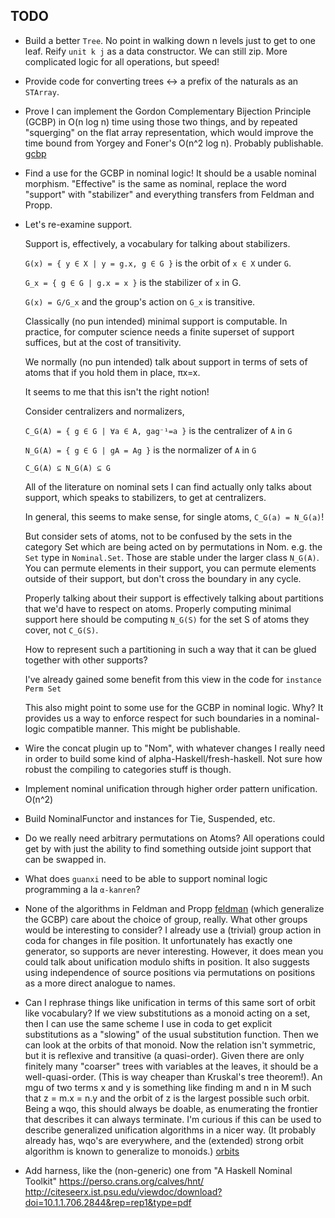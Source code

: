 TODO
----

* Build a better `Tree`. No point in walking down n levels just to get to one leaf. Reify `unit k j` as a data constructor.
  We can still zip. More complicated logic for all operations, but speed!

* Provide code for converting trees <-> a prefix of the naturals as an `STArray`.

* Prove I can implement the Gordon Complementary Bijection Principle (GCBP) in O(n log n) time using those two things, and by repeated
  "squerging" on the flat array representation, which would improve the time bound from Yorgey and Foner's O(n^2 log n).
  Probably publishable. [gcbp]

* Find a use for the GCBP in nominal logic! It should be a usable nominal morphism. "Effective" is the same as nominal,
  replace the word "support" with "stabilizer" and everything transfers from Feldman and Propp.

* Let's re-examine support.

  Support is, effectively, a vocabulary for talking about stabilizers.

  `G(x) = { y ∈ X | y = g.x, g ∈ G }` is the orbit of `x ∈ X` under `G`.

  `G_x = { g ∈ G | g.x = x }` is the stabilizer of `x` in G.

  `G(x) = G/G_x` and the group's action on `G_x` is transitive.

  Classically (no pun intended) minimal support is computable. In practice, for computer science needs a finite superset of support
  suffices, but at the cost of transitivity.

  We normally (no pun intended) talk about support in terms of sets of atoms that if you hold them in place, πx=x.

  It seems to me that this isn't the right notion!

  Consider centralizers and normalizers,

  `C_G(A) = { g ∈ G | ∀a ∈ A, gag⁻¹=a }` is the centralizer of `A` in `G`

  `N_G(A) = { g ∈ G | gA = Ag }` is the normalizer of `A` in `G`

  `C_G(A) ⊆ N_G(A) ⊆ G`

  All of the literature on nominal sets I can find actually only talks about support, which speaks to stabilizers, to get at centralizers.

  In general, this seems to make sense, for single atoms, `C_G(a) = N_G(a)`!

  But consider sets of atoms, not to be confused by the sets in the category Set which are being acted on by permutations in Nom.
  e.g. the `Set` type in `Nominal.Set`. Those are stable under the larger class `N_G(A)`. You can permute elements in their support,
  you can permute elements outside of their support, but don't cross the boundary in any cycle.

  Properly talking about their support is effectively talking about partitions that we'd have to respect on atoms. Properly computing
  minimal support here should be computing `N_G(S)` for the set S of atoms they cover, not `C_G(S)`.

  How to represent such a partitioning in such a way that it can be glued together with other supports?

  I've already gained some benefit from this view in the code for `instance Perm Set`

  This also might point to some use for the GCBP in nominal logic. Why? It provides us a way to enforce respect for such boundaries
  in a nominal-logic compatible manner. This might be publishable.

* Wire the concat plugin up to "Nom", with whatever changes I really need in order to build some kind of alpha-Haskell/fresh-haskell.
  Not sure how robust the compiling to categories stuff is though.

* Implement nominal unification through higher order pattern unification. O(n^2)

* Build NominalFunctor and instances for Tie, Suspended, etc.

* Do we really need arbitrary permutations on Atoms? All operations could get by with just the ability to find something outside
  joint support that can be swapped in.

* What does `guanxi` need to be able to support nominal logic programming a la `α-kanren`?

* None of the algorithms in Feldman and Propp [feldman] (which generalize the GCBP) care about the choice of group, really. What other groups
  would be interesting to consider? I already use a (trivial) group action in coda for changes in file position. It unfortunately
  has exactly one generator, so supports are never interesting. However, it does mean you could talk about unification modulo
  shifts in position. It also suggests using independence of source positions via permutations on positions as a more direct analogue to names.

* Can I rephrase things like unification in terms of this same sort of orbit like vocabulary? If we view substitutions as a monoid
  acting on a set, then I can use the same scheme I use in coda to get explicit substitutions as a "slowing" of the usual substitution
  function. Then we can look at the orbits of that monoid. Now the relation isn't symmetric, but it is reflexive and transitive (a quasi-order).
  Given there are only finitely many "coarser" trees with variables at the leaves, it should be a well-quasi-order.
  (This is way cheaper than Kruskal's tree theorem!). An mgu of two terms x and y is something like finding m and n in M such that
  z = m.x = n.y and the orbit of z is the largest possible such orbit. Being a wqo, this should always be doable, as enumerating the
  frontier that describes it can always terminate. I'm curious if this can be used to describe generalized unification algorithms
  in a nicer way. (It probably already has, wqo's are everywhere, and the (extended) strong orbit algorithm is known to generalize to
  monoids.) [orbits]

 [gcbp]: http://ozark.hendrix.edu/~yorgey/pub/GCBP-author-version.pdf
 [feldman]: https://ac.els-cdn.com/S0001870885710341/1-s2.0-S0001870885710341-main.pdf?_tid=27d48096-73cd-4665-8425-c02a2e63e293&acdnat=1540800784_a266b1acb18d61c7eef44ca3deb7232c
 [orbits]: http://schmidt.nuigalway.ie/goetz/talk/semigp06.pdf

* Add harness, like the (non-generic) one from "A Haskell Nominal Toolkit" https://perso.crans.org/calves/hnt/ http://citeseerx.ist.psu.edu/viewdoc/download?doi=10.1.1.706.2844&rep=rep1&type=pdf
